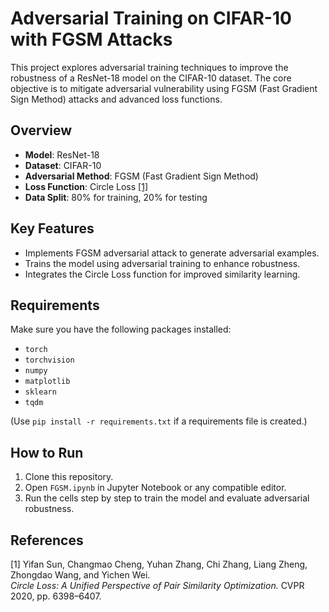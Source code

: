 # Adversarial Training on CIFAR-10 with FGSM Attacks

This project explores adversarial training techniques to improve the robustness of a ResNet-18 model on the CIFAR-10 dataset. The core objective is to mitigate adversarial vulnerability using FGSM (Fast Gradient Sign Method) attacks and advanced loss functions.

## Overview

- **Model**: ResNet-18
- **Dataset**: CIFAR-10
- **Adversarial Method**: FGSM (Fast Gradient Sign Method)
- **Loss Function**: Circle Loss [[1]](#references)
- **Data Split**: 80% for training, 20% for testing

## Key Features

- Implements FGSM adversarial attack to generate adversarial examples.
- Trains the model using adversarial training to enhance robustness.
- Integrates the Circle Loss function for improved similarity learning.

## Requirements

Make sure you have the following packages installed:

- `torch`
- `torchvision`
- `numpy`
- `matplotlib`
- `sklearn`
- `tqdm`

(Use `pip install -r requirements.txt` if a requirements file is created.)

## How to Run

1. Clone this repository.
2. Open `FGSM.ipynb` in Jupyter Notebook or any compatible editor.
3. Run the cells step by step to train the model and evaluate adversarial robustness.

## References

[1] Yifan Sun, Changmao Cheng, Yuhan Zhang, Chi Zhang, Liang Zheng, Zhongdao Wang, and Yichen Wei.  
*Circle Loss: A Unified Perspective of Pair Similarity Optimization.* CVPR 2020, pp. 6398–6407.
